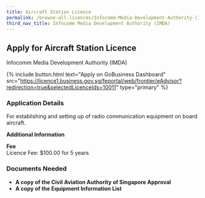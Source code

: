 ```yaml
---
title: Aircraft Station Licence
permalink: /browse-all-licences/Infocomm-Media-Development-Authority-(IMDA)/Aircraft-Station-Licence
third_nav_title: Infocomm Media Development Authority (IMDA)
---
```


## Apply for Aircraft Station Licence

Infocomm Media Development Authority (IMDA)

{% include button.html text="Apply on GoBusiness Dashboard" src="https://licence1.business.gov.sg/feportal/web/frontier/eAdvisor?redirection=true&selectedLicenceIds=10011" type="primary" %}

<H3>Application Details</H3>

<p>For establishing and setting up of radio communication equipment on board aircraft.</p>

<strong>Additional Information</strong>

<p><strong>Fee</strong><br />Licence Fee: $100.00 for 5 years</p>

<H3>Documents Needed</H3>

<ul>
 <li><strong>A copy of the Civil Aviation Authority of Singapore Approval</strong></li>
 <li><strong>A copy of the Equipment Information List</strong></li>
 </ul>

